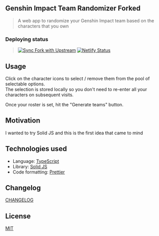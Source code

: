 ## Genshin Impact Team Randomizer Forked

> A web app to randomize your Genshin Impact team based on the characters that you own

### Deploying status
> [![Sync Fork with Upstream](https://github.com/ExtrEmi/genshin-impact-team-randomizer/actions/workflows/syncUpstream.yml/badge.svg)](https://github.com/ExtrEmi/genshin-impact-team-randomizer/actions/workflows/syncUpstream.yml)
> [![Netlify Status](https://api.netlify.com/api/v1/badges/b9f16534-ab36-4cbe-a39f-78d8fc9c7779/deploy-status)](https://app.netlify.com/projects/genshin-impact-team-randomizer-copy/deploys)


## Usage

Click on the character icons to select / remove them from the pool of selectable options.  
The selection is stored locally so you don't need to re-enter all your characters on subsequent visits.

Once your roster is set, hit the "Generate teams" button.

## Motivation

I wanted to try Solid JS and this is the first idea that came to mind

## Technologies used

- Language: [TypeScript](https://www.typescriptlang.org/)
- Library: [Solid JS](https://www.solidjs.com/)
- Code formatting: [Prettier](https://prettier.io/)

## Changelog

[CHANGELOG](CHANGELOG.md)

## License

[MIT](LICENSE)
